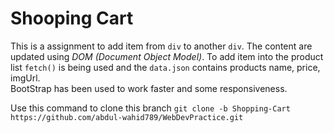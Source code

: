 # Shooping Cart
This is a assignment to add item from `div`  to another `div`. The content are updated using *DOM (Document Object Model)*. To add item into the product list `fetch()` is being used and the `data.json` contains products name, price, imgUrl.  
BootStrap has been used to work faster and some responsiveness.

Use this command to clone this branch
`git clone -b Shopping-Cart https://github.com/abdul-wahid789/WebDevPractice.git`
